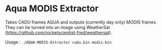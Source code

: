# Aqua MODIS Extractor

Takes CADU frames AQUA and outputs (currently day only) MODIS frames. They can be turned into an image using WeatherSat (https://github.com/rocketscientist-fred/weathersat).

Usage : `./AQUA-MODIS-Extractor cadu.bin modis.bin`